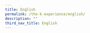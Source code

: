 ```yaml
---
title: English
permalink: /the-k-experience/english/
description: ""
third_nav_title: English
---
```


